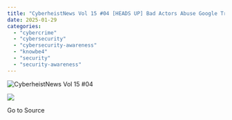 ```yaml
---
title: "CyberheistNews Vol 15 #04 [HEADS UP] Bad Actors Abuse Google Translate to Craft Phishing Attacks"
date: 2025-01-29
categories: 
  - "cybercrime"
  - "cybersecurity"
  - "cybersecurity-awareness"
  - "knowbe4"
  - "security"
  - "security-awareness"
---
```


![CyberheistNews Vol 15 #04](https://blog.knowbe4.com/hubfs/CHN-Social.jpg)

![](https://track.hubspot.com/__ptq.gif?a=241394&k=14&r=https%3A%2F%2Fblog.knowbe4.com%2Fcyberheistnews-vol-15-04-heads-up-bad-actors-abuse-google-translate-to-craft-phishing-attacks&bu=https%253A%252F%252Fblog.knowbe4.com&bvt=rss)

Go to Source
